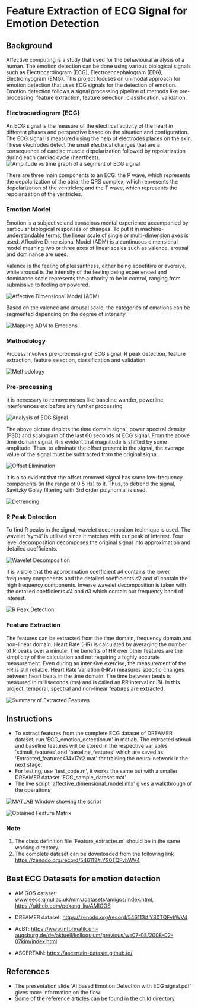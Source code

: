 # Feature Extraction of ECG Signal for Emotion Detection

## Background 
Affective computing is a study that used for the behavioural analysis of a human. The emotion detection can be done using various biological signals such as Electrocardiogram (ECG), Electroencephalogram (EEG), Electromyogram (EMG). This project focuses on unimodal approach for emotion detection that uses ECG signals for the detection of emotion. Emotion detection follows a signal processing pipeline of methods like pre-processing, feature extraction, feature selection, classification, validation.

### Electrocardiogram (ECG)

An ECG signal is the measure of the electrical activity of the heart in different phases and perspective based on the situation and configuration. The ECG signal is measured using the help of electrodes places on the skin. These electrodes detect the small electrical changes that are a  consequence of cardiac muscle depolarization followed by repolarization during each cardiac cycle (heartbeat).
![Amplitude vs time graph of a segment of ECG signal](./assets/ecg_signal.png)

There are three main components to an ECG: the P wave, which represents the  depolarization of the atria; the QRS complex, which represents the depolarization of the ventricles;  and the T wave, which represents the repolarization of the ventricles.

### Emotion Model 
Emotion is a subjective and conscious mental experience accompanied by particular biological responses or changes. To put it in machine-understandable terms, the linear scale of single or multi-dimension axes is used. Affective Dimensional Model (ADM) is a continuous dimensional model meaning two or three axes of linear scales such as valence, arousal and dominance are used.

Valence is the feeling of pleasantness, either being appetitive or aversive, while arousal is the intensity of the feeling being experienced and dominance scale represents the authority to be in control, ranging from submissive to feeling empowered.

![Affective Dimensional Model (ADM)](./assets/affective_dimensional_model.jpg)

Based on the  valence and arousal scale, the categories of emotions can be segmented depending on the degree of  intensity.

![Mapping ADM to Emotions](./assets/mapping_ADM_to_emotions.jpg)

### Methodology
Process involves pre-processing of ECG signal, R peak detection, feature extraction, feature selection, classification and validation.

![Methodology](./assets/methodology.jpg)

### Pre-processing
It is necessary to remove noises like baseline wander, powerline interferences etc before any further processing. 

![Analysis of ECG Signal](./assets/analysis_of_ecg_signal.jpg)

The above picture depicts the time domain signal, power spectral density (PSD) and scalogram of the last 60 seconds of ECG signal. From the above time domain signal, it is evident that magnitude is shifted by some amplitude. Thus, to eliminate the offset present in the signal, the average value of the signal must be subtracted from the original signal.

![Offset Elimination](./assets/offset_elimination.jpg)

It is also evident that the offset removed signal has some low-frequency components (in the range of 0.5 Hz) to it. Thus, to detrend the signal, Savitzky Golay filtering with 3rd order polynomial is used.

![Detrending](./assets/detrending.jpg)

### R Peak Detection
To find R peaks in the signal, wavelet decompositon technique is used. The wavelet ‘sym4’ is utilised since it matches with our peak of interest. Four level decomposition decomposes the original signal into approximation and detailed coefficients.

![Wavelet Decomposition](./assets/wavelet_decomposition.jpg)

It is visible that the approximation coefficient 𝑎4 contains the lower frequency components and the detailed coefficients 𝑑2 and 𝑑1 contain the high frequency components. Inverse wavelet decomposition is taken with the detailed coefficients 𝑑4 and 𝑑3 which contain our frequency band of interest.

![R Peak Detection](./assets/r_peak_detection.jpg)

### Feature Extraction
The features can be extracted from the time domain, frequency domain and non-linear domain. Heart Rate (HR) is calculated by averaging the number of R peaks over a minute. The benefits of HR over other features are the simplicity of the calculation and not requiring a highly  accurate measurement. Even during an intensive exercise, the measurement of the HR is still reliable. Heart Rate Variation (HRV) measures specific changes between heart beats in the time domain. The time between beats is  measured in milliseconds (ms) and is called an RR interval or IBI. In this project, temporal, spectral and non-linear features are extracted. 

![Summary of Extracted Features](./assets/summary_of_extracted_features.jpg)

## Instructions 
- To extract features from the complete ECG dataset of DREAMER dataset, run 'ECG_emotion_detection.m' in matlab. The extracted stimuli and baseline features will be stored in the respective variables 'stimuli_features' and 'baseline_features' which are saved as 'Extracted_features414x17x2.mat' for training the neural network in the next stage.
- For testing, use 'test_code.m', it works the same but with a smaller DREAMER dataset 'ECG_sample_dataset.mat'
- The live script 'affective_dimensional_model.mlx' gives a walkthrough of the operations

![MATLAB Window showing the script](./assets/matlab_window_with_code.jpg)

![Obtained Feature Matrix](./assets/obtained_feature_matrix.jpg)

### Note
1) The class definition file 'Feature_extracter.m' should be in the same working directory.
2) The complete dataset can be downloaded from the following link https://zenodo.org/record/546113#.YS0TQFvhWV4
 
## Best ECG Datasets for emotion detection

- AMIGOS dataset: 
www.eecs.qmul.ac.uk/mmv/datasets/amigos/index.html, 
https://github.com/pokang-liu/AMIGOS

- DREAMER dataset:
https://zenodo.org/record/546113#.YS0TQFvhWV4

- AuBT:
https://www.informatik.uni-augsburg.de/de/aktuell/kolloquium/previous/ws07-08/2008-02-07kim/index.html

- ASCERTAIN:
https://ascertain-dataset.github.io/

## References 

- The presentation slide 'AI based Emotion Detection with ECG signal.pdf' gives more information on the flow
- Some of the reference articles can be found in the child directory
